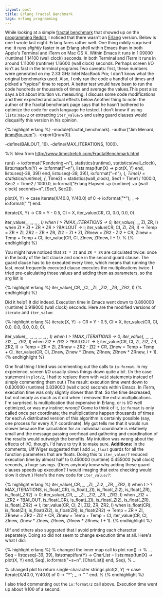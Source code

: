 ```yaml
---
layout: post
title: Erlang Fractal Benchmark
tags: erlang programming
---
```


While looking at a simple
[fractal benchmark](http://www.timestretch.com/FractalBenchmark.html) that
showed up on the [programming Reddit](http://programming.reddit.com), I
noticed that there wasn't an [Erlang](http://www.erlang.org/) version. Below
is one I wrote last night. Erlang fares rather well. One thing mildly
surprised me: it runs _slightly_ faster in an Erlang shell within Emacs than
in both Apple's Terminal and iTerm on Mac OS X. Within Emacs it runs in
1.09000 (runtime) 1.14100 (wall clock) seconds. In both Terminal and iTerm
it runs in around 1.11000 (runtime) 1.16600 (wall clock) seconds. Perhaps
screen I/O isn't as fast in the terminal programs.Two caveats: first, these
numbers were generated on my 2.33 GHz Intel MacBook Pro; I don't know what
the original benchmarks used. Also, I only ran the code a handful of times
and picked a "typical" time to report. A better test would have been to run
the code hundreds or thousands of times and average the values.This post
also says a bit about intuition vs. measuring. I discuss some code
modifications and their expected and actual effects below.Another thing to
note: the author of the fractal benchmark page says that he hasn't bothered
to optimize the code for each language he tested. I don't know if using
`lists:map/2` or extracting `iter_value/5` and using guard clauses would
disqualify this version in his opinion.

{% highlight erlang %}
-module(fractal_benchmark).
-author("Jim Menard, jimm@io.com").
-export([run/0]).

-define(BAILOUT, 16).
-define(MAX_ITERATIONS, 1000).

%% Idea from http://www.timestretch.com/FractalBenchmark.html

run() ->
    io:format("Rendering~n"),
    statistics(runtime),
    statistics(wall_clock),
    lists:map(fun(Y) ->
                      io:format("~n"),
                      lists:map(fun(X) -> plot(X, Y) end, lists:seq(-39, 39))
              end,
              lists:seq(-39, 39)),
    io:format("~n"),
    {_, Time1} = statistics(runtime),
    {_, Time2} = statistics(wall_clock),
    Sec1 = Time1 / 1000.0,
    Sec2 = Time2 / 1000.0,
    io:format("Erlang Elapsed ~p (runtime) ~p (wall clock) seconds~n",
              [Sec1, Sec2]).

plot(X, Y) ->
    case iterate(X/40.0, Y/40.0) of
        0 ->
            io:format("*");
        _ ->
            io:format(" ")
    end.

iterate(X, Y) ->
    CR = Y - 0.5,
    CI = X,
    iter_value(CR, CI, 0.0, 0.0, 0).

iter_value(_, _, _, _, I) when I > ?MAX_ITERATIONS ->
    0;
iter_value(_, _, ZI, ZR, I) when ZI * ZI + ZR * ZR > ?BAILOUT ->
    I;
iter_value(CR, CI, ZI, ZR, I) ->
    Temp = ZR * ZI,
    ZR2 = ZR * ZR,
    ZI2 = ZI * ZI,
    ZRnew = ZR2 - ZI2 + CR,
    ZInew = Temp + Temp + CI,
    iter_value(CR, CI, ZInew, ZRnew, I + 1). %
{% endhighlight %}

You might have noticed that `ZI * ZI` and `ZR * ZR` are calculated twice:
once in the body of the last clause and once in the second guard clause. The
guard clause has to be executed every time, which means that running the
last, most frequently executed clause executes the multiplications twice. I
tried pre-calculating those values and adding them as parameters, so the arg
list is

{% highlight erlang %}
iter_value(_CR, _CI, _ZI, _ZI2, _ZR, _ZR2, I)
{% endhighlight %}

Did it help? It did indeed. Execution time in Emacs went down to 0.890000
(runtime) 0.919000 (wall clock) seconds. Here are the modified versions of
`iterate` and `iter_value`:

{% highlight erlang %}
iterate(X, Y) ->
    CR = Y - 0.5,
    CI = X,
    iter_value(CR, CI, 0.0, 0.0, 0.0, 0.0, 0).

iter_value(_, _, _, _, _, _, I) when I > ?MAX_ITERATIONS ->
    0;
iter_value(_, _, _, ZI2, _, ZR2, I) when ZI2 + ZR2 > ?BAILOUT ->
    I;
iter_value(CR, CI, ZI, ZI2, ZR, ZR2, I) ->
    Temp = ZR * ZI,
    ZRnew = ZR2 - ZI2 + CR,
    ZInew = Temp + Temp + CI,
    iter_value(CR, CI, ZInew, ZInew * ZInew, ZRnew, ZRnew * ZRnew, I + 1).
{% endhighlight %}

One final thing I tried was commenting out the calls to `io:format`. In my
experience, screen I/O usually slows things down quite a bit. (In the case
statement in `plot/2`, I had to replace them with `void` statements instead
of simply commenting them out.) The result: execution time went down to
0.830000 (runtime) 0.839000 (wall clock) seconds within Emacs. In iTerm,
execution time was only slightly slower than that. So the time decreased,
but not nearly as much as it did when I removed the extra multiplications.
I'm surprised. Is multiplication that expensive in Erlang, or is I/O well
optimized, or was my instinct wrong? Come to think of it, `io:format` is
only called once per coordinate; the multiplications happen thousands of
times for each.A distributed version of this algorithm is certainly possible
(say, one process for every X,Y coordinate). My gut tells me that it would
run slower because the calculation for an individual coordinate is
relatively small and the message passing overhead and gathering and
coordination of the results would outweigh the benefits. My intuition was
wrong about the effects of I/O, though. I'd have to try it to make sure.
**Additions:** In the comments, Ulf Wiger suggested that I add `is_float`
guards for all the function parameters that are floats. Doing this to
`iter_value/7` reduced execution time by almost half to 0.450000 (runtime)
0.455000 (wall clock) seconds, a huge savings. (Does anybody know why adding
these guard clauses speeds up execution? I would imaging that extra checking
would slow it down.) Here's the new code for `iter_value/7`:

{% highlight erlang %}
iter_value(_CR, _, _ZI, _ZI2, _ZR, _ZR2, I)
  when I > ?MAX_ITERATIONS,
  is_float(_CR), is_float(_ZI), is_float(_ZI2), is_float(_ZR), is_float(_ZR2) ->
    0;
iter_value(_CR, _, _ZI, _ZI2, _ZR, _ZR2, I)
  when _ZI2 + _ZR2 > ?BAILOUT,
  is_float(_CR), is_float(_ZI), is_float(_ZI2), is_float(_ZR), is_float(_ZR2) ->
    I;
iter_value(CR, CI, ZI, ZI2, ZR, ZR2, I)
  when
  is_float(CR), is_float(ZI), is_float(ZI2), is_float(ZR), is_float(ZR2) ->
    Temp = ZR * ZI,
    ZRnew = ZR2 - ZI2 + CR,
    ZInew = Temp + Temp + CI,
    iter_value(CR, CI, ZInew, ZInew * ZInew, ZRnew, ZRnew * ZRnew, I + 1).
{% endhighlight %}

Ulf and others also suggested that I avoid printing each character
separately. Doing so did not seem to change execution time at all. Here's
what I did:

{% highlight erlang %}
% changed the inner map call to plot
run() ->
    % ...
    Seq = lists:seq(-39, 39),
    lists:map(fun(Y) ->
                      CharList = lists:map(fun(X) -> plot(X, Y) end, Seq),
                      io:format("~s~n", [CharList])
              end,
              Seq),
    % ...

% changed plot to return single-character strings
plot(X, Y) ->
    case iterate(X/40.0, Y/40.0) of
        0 ->
            "*";
        _ ->
            " "
    end. %
{% endhighlight %}

I also tried commenting out the `io:format/2` call above. Execution time
went up about 1/100 of a second.
